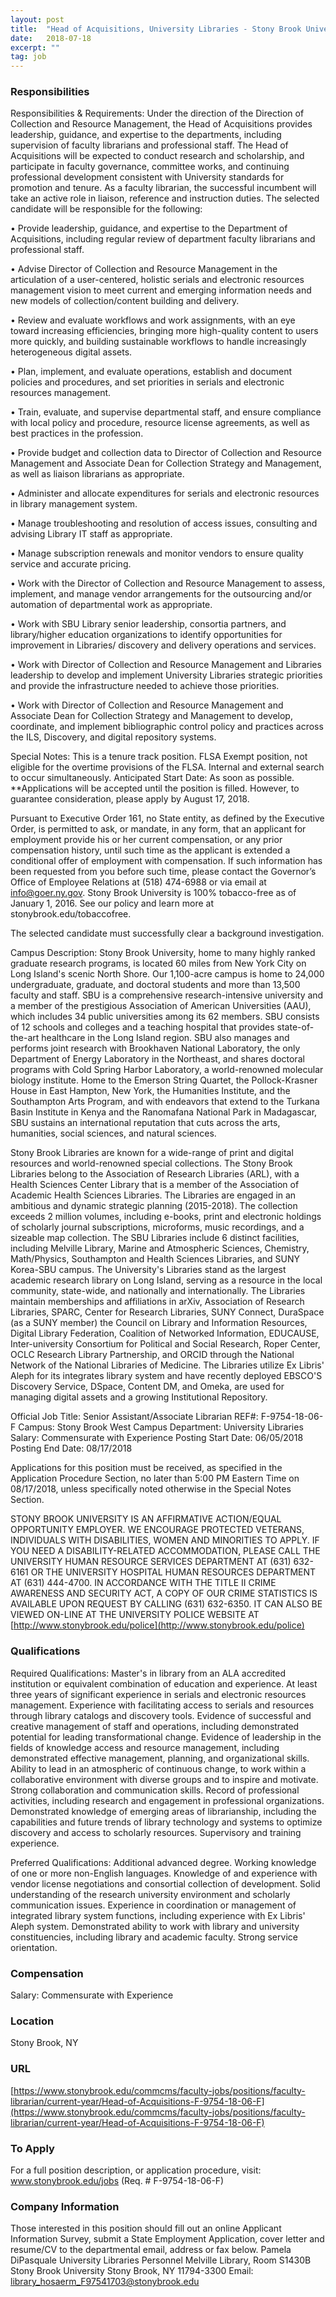 ```yaml
---
layout: post
title:  "Head of Acquisitions, University Libraries - Stony Brook University"
date:   2018-07-18
excerpt: ""
tag: job
---
```




### Responsibilities   

Responsibilities & Requirements:
Under the direction of the Direction of Collection and Resource Management, the Head of Acquisitions provides leadership, guidance, and expertise to the departments, including supervision of faculty librarians and professional staff. The Head of Acquisitions will be expected to conduct research and scholarship, and participate in faculty governance, committee works, and continuing professional development consistent with University standards for promotion and tenure. As a faculty librarian, the successful incumbent will take an active role in liaison, reference and instruction duties. The selected candidate will be responsible for the following:

• 	Provide leadership, guidance, and expertise to the Department of Acquisitions, including regular review of department faculty librarians and professional staff.

• 	Advise Director of Collection and Resource Management in the articulation of a user-centered, holistic serials and electronic resources management vision to meet current and emerging information needs and new models of collection/content building and delivery.

• 	Review and evaluate workflows and work assignments, with an eye toward increasing efficiencies, bringing more high-quality content to users more quickly, and building sustainable workflows to handle increasingly heterogeneous digital assets.

• 	Plan, implement, and evaluate operations, establish and document policies and procedures, and set priorities in serials and electronic resources management.

• 	Train, evaluate, and supervise departmental staff, and ensure compliance with local policy and procedure, resource license agreements, as well as best practices in the profession.

• 	Provide budget and collection data to Director of Collection and Resource Management and Associate Dean for Collection Strategy and Management, as well as liaison librarians as appropriate.

• 	Administer and allocate expenditures for serials and electronic resources in library management system.

• 	Manage troubleshooting and resolution of access issues, consulting and advising Library IT staff as appropriate.

• 	Manage subscription renewals and monitor vendors to ensure quality service and accurate pricing.

• 	Work with the Director of Collection and Resource Management to assess, implement, and manage vendor arrangements for the outsourcing and/or automation of departmental work as appropriate.

• 	Work with SBU Library senior leadership, consortia partners, and library/higher education organizations to identify opportunities for improvement in Libraries/ discovery and delivery operations and services.

• 	Work with Director of Collection and Resource Management and Libraries leadership to develop and implement University Libraries strategic priorities and provide the infrastructure needed to achieve those priorities.

• 	Work with Director of Collection and Resource Management and Associate Dean for Collection Strategy and Management to develop, coordinate, and implement bibliographic control policy and practices across the ILS, Discovery, and digital repository systems.

Special Notes:
This is a tenure track position. FLSA Exempt position, not eligible for the overtime provisions of the FLSA. Internal and external search to occur simultaneously.  Anticipated Start Date: As soon as possible. **Applications will be accepted until the position is filled. However, to guarantee consideration, please apply by August 17, 2018.

Pursuant to Executive Order 161, no State entity, as defined by the Executive Order, is permitted to ask, or mandate, in any form, that an applicant for employment provide his or her current compensation, or any prior compensation history, until such time as the applicant is extended a conditional offer of employment with compensation.  If such information has been requested from you before such time, please contact the Governor’s Office of Employee Relations at (518) 474-6988 or via email at info@goer.ny.gov.
Stony Brook University is 100% tobacco-free as of January 1, 2016. See our policy and learn more at stonybrook.edu/tobaccofree. 

The selected candidate must successfully clear a background investigation.

Campus Description:
Stony Brook University, home to many highly ranked graduate research programs, is located 60 miles from New York City on Long Island's scenic North Shore. Our 1,100-acre campus is home to 24,000 undergraduate, graduate, and doctoral students and more than 13,500 faculty and staff. SBU is a comprehensive research-intensive university and a member of the prestigious Association of American Universities (AAU), which includes 34 public universities among its 62 members. SBU consists of 12 schools and colleges and a teaching hospital that provides state-of-the-art healthcare in the Long Island region. SBU also manages and performs joint research with Brookhaven National Laboratory, the only Department of Energy Laboratory in the Northeast, and shares doctoral programs with Cold Spring Harbor Laboratory, a world-renowned molecular biology institute. Home to the Emerson String Quartet, the Pollock-Krasner House in East Hampton, New York, the Humanities Institute, and the Southampton Arts Program, and with endeavors that extend to the Turkana Basin Institute in Kenya and the Ranomafana National Park in Madagascar, SBU sustains an international reputation that cuts across the arts, humanities, social sciences, and natural sciences. 

Stony Brook Libraries are known for a wide-range of print and digital resources and world-renowned special collections. The Stony Brook Libraries belong to the Association of Research Libraries (ARL), with a Health Sciences Center Library that is a member of the Association of Academic Health Sciences Libraries. The Libraries are engaged in an ambitious and dynamic strategic planning (2015-2018). The collection exceeds 2 million volumes, including e-books, print and electronic holdings of scholarly journal subscriptions, microforms, music recordings, and a sizeable map collection. The SBU Libraries include 6 distinct facilities, including Melville Library, Marine and Atmospheric Sciences, Chemistry, Math/Physics, Southampton and Health Sciences Libraries, and SUNY Korea-SBU campus. The University's Libraries stand as the largest academic research library on Long Island, serving as a resource in the local community, state-wide, and nationally and internationally. The Libraries maintain memberships and affiliations in arXiv, Association of Research Libraries, SPARC, Center for Research Libraries, SUNY Connect, DuraSpace (as a SUNY member) the Council on Library and Information Resources, Digital Library Federation, Coalition of Networked Information, EDUCAUSE, Inter-university Consortium for Political and Social Research, Roper Center, OCLC Research Library Partnership, and ORCID through the National Network of the National Libraries of Medicine. The Libraries utilize Ex Libris' Aleph for its integrates library system and have recently deployed EBSCO'S Discovery Service, DSpace, Content DM, and Omeka, are used for managing digital assets and a growing Institutional Repository.

Official Job Title:	Senior Assistant/Associate Librarian
REF#:	F-9754-18-06-F
Campus:	Stony Brook West Campus
Department:	University Libraries
Salary:	Commensurate with Experience
Posting Start Date:	06/05/2018
Posting End Date:	08/17/2018

Applications for this position must be received, as specified in the Application Procedure Section, no later than 5:00 PM Eastern Time on 08/17/2018, unless specifically noted otherwise in the Special Notes Section.

STONY BROOK UNIVERSITY IS AN AFFIRMATIVE ACTION/EQUAL OPPORTUNITY EMPLOYER. WE ENCOURAGE PROTECTED VETERANS, INDIVIDUALS WITH DISABILITIES, WOMEN AND MINORITIES TO APPLY. IF YOU NEED A DISABILITY-RELATED ACCOMMODATION, PLEASE CALL THE UNIVERSITY HUMAN RESOURCE SERVICES DEPARTMENT AT (631) 632-6161 OR THE UNIVERSITY HOSPITAL HUMAN RESOURCES DEPARTMENT AT (631) 444-4700. IN ACCORDANCE WITH THE TITLE II CRIME AWARENESS AND SECURITY ACT, A COPY OF OUR CRIME STATISTICS IS AVAILABLE UPON REQUEST BY CALLING (631) 632-6350. IT CAN ALSO BE VIEWED ON-LINE AT THE UNIVERSITY POLICE WEBSITE AT [http://www.stonybrook.edu/police](http://www.stonybrook.edu/police)



### Qualifications   

Required Qualifications:
Master's in library from an ALA accredited institution or equivalent combination of education and experience. At least three years of significant experience in serials and electronic resources management. Experience with facilitating access to serials and resources through library catalogs and discovery tools. Evidence of successful and creative management of staff and operations, including demonstrated potential for leading transformational change. Evidence of leadership in the fields of knowledge access and resource management, including demonstrated effective management, planning, and organizational skills. Ability to lead in an atmospheric of continuous change, to work within a collaborative environment with diverse groups and to inspire and motivate. Strong collaboration and communication skills. Record of professional activities, including research and engagement in professional organizations. Demonstrated knowledge of emerging areas of librarianship, including the capabilities and future trends of library technology and systems to optimize discovery and access to scholarly resources. Supervisory and training experience.

Preferred Qualifications:
Additional advanced degree. Working knowledge of one or more non-English languages. Knowledge of and experience with vendor license negotiations and consortial collection of development. Solid understanding of the research university environment and scholarly communication issues. Experience in coordination or management of integrated library system functions, including experience with Ex Libris' Aleph system. Demonstrated ability to work with library and university constituencies, including library and academic faculty. Strong service orientation.



### Compensation   

Salary: Commensurate with Experience


### Location   

Stony Brook, NY


### URL   

[https://www.stonybrook.edu/commcms/faculty-jobs/positions/faculty-librarian/current-year/Head-of-Acquisitions-F-9754-18-06-F](https://www.stonybrook.edu/commcms/faculty-jobs/positions/faculty-librarian/current-year/Head-of-Acquisitions-F-9754-18-06-F)

### To Apply   

For a full position description, or application procedure, visit: www.stonybrook.edu/jobs (Req. # F-9754-18-06-F)


### Company Information   

Those interested in this position should fill out an online Applicant Information Survey, submit a State Employment Application, cover letter and resume/CV to the departmental email, address or fax below.
Pamela DiPasquale
University Libraries Personnel
Melville Library, Room S1430B
Stony Brook University
Stony Brook, NY 11794-3300
Email: library_hosaerm_F97541703@stonybrook.edu





